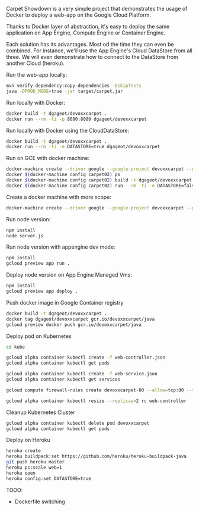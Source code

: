Carpet Showdown is a very simple project that demonstrates the usage of Docker
to deploy a web-app on the Google Cloud Platform.

Thanks to Docker layer of abstraction, it's easy to deploy the same application
on App Engine, Compute Engine or Container Engine.

Each solution has its advantages. Most od the time they can even be combined.
For instance, we'll use the App Engine's Cloud DataStore from all three.
We will even demonstrate how to connect to the DataStore from another Cloud (heroku).


Run the web-app locally:

```bash
mvn verify dependency:copy-dependencies -DskipTests
java -DPROD_MODE=true -jar target/carpet.jar
```

Run locally with Docker:

```bash
docker build -t dgageot/devoxxcarpet .
docker run --rm -ti -p 8080:8080 dgageot/devoxxcarpet
```

Run locally with Docker using the CloudDataStore:

```bash
docker build -t dgageot/devoxxcarpet .
docker run --rm -ti -e DATASTORE=true dgageot/devoxxcarpet
```

Run on GCE with docker machine:

```bash
docker-machine create --driver google --google-project devoxxcarpet --google-zone europe-west1-d --google-machine-type n1-standard-1 carpet02
docker $(docker-machine config carpet02) ps
docker $(docker-machine config carpet02) build -t dgageot/devoxxcarpet .
docker $(docker-machine config carpet02) run --rm -ti -e DATASTORE=false -p 80:8080 dgageot/devoxxcarpet
```

Create a docker machine with more scope:
```bash
docker-machine create --driver google --google-project devoxxcarpet --google-zone europe-west1-d --google-machine-type n1-standard-1 --google-scopes "https://www.googleapis.com/auth/compute,https://www.googleapis.com/auth/devstorage.read_write,https://www.googleapis.com/auth/datastore,https://www.googleapis.com/auth/logging.write,https://www.googleapis.com/auth/cloud-platform" carpet03
```

Run node version:

```bash
npm install
node server.js
```

Run node version with appengine dev mode:

```bash
npm install
gcloud preview app run .
```

Deploy node version on App Engine Managed Vms:

```bash
npm install
gcloud preview app deploy .
```

Push docker image in Google Container registry

```bash
docker build -t dgageot/devoxxcarpet .
docker tag dgageot/devoxxcarpet gcr.io/devoxxcarpet/java
gcloud preview docker push gcr.io/devoxxcarpet/java
```

Deploy pod on Kubernetes

```bash
cd kube

gcloud alpha container kubectl create -f web-controller.json
gcloud alpha container kubectl get pods

gcloud alpha container kubectl create -f web-service.json
gcloud alpha container kubectl get services

gcloud compute firewall-rules create devoxxcarpet-80 --allow=tcp:80 --target-tags k8s-cluster-node

gcloud alpha container kubectl resize --replicas=2 rc web-controller
```

Cleanup Kubernetes Cluster

```bash
gcloud alpha container kubectl delete pod devoxxcarpet
gcloud alpha container kubectl get pods
```

Deploy on Heroku

```bash
heroku create
heroku buildpack:set https://github.com/heroku/heroku-buildpack-java
git push heroku master
heroku ps:scale web=1
heroku open
heroku config:set DATASTORE=true
```

TODO:

 + Dockerfile switching
